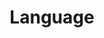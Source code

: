 ---
title: 'Language'
layout: Language
permalink: /Language/
author_profile: true
sidebar_main: true
---